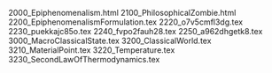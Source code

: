 2000_Epiphenomenalism.html
2100_PhilosophicalZombie.html
2200_EpiphenomenalismFormulation.tex
2220_o7v5cmfl3dg.tex
2230_puekkajc85o.tex
2240_fvpo2fauh28.tex
2250_a962dhgetk8.tex
3000_MacroClassicalState.tex
3200_ClassicalWorld.tex
3210_MaterialPoint.tex
3220_Temperature.tex
3230_SecondLawOfThermodynamics.tex
